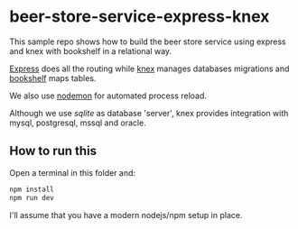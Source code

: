 # beer-store-service-express-knex

This sample repo shows how to build the beer store service using express and
knex with bookshelf in a relational way.

[Express](https://expressjs.com/) does all the routing while
[knex](http://knexjs.org/) manages databases migrations and
[bookshelf](http://bookshelfjs.org/) maps tables.

We also use [nodemon](https://nodemon.io/) for automated process reload.

Although we use _sqlite_ as database 'server', knex provides integration with
mysql, postgresql, mssql and oracle.

## How to run this

Open a terminal in this folder and:

```bash
npm install
npm run dev
```

I'll assume that you have a modern nodejs/npm setup in place.

